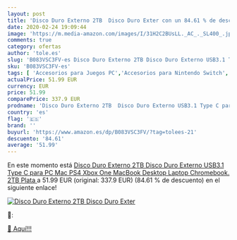 ```yaml
---
layout: post
title: 'Disco Duro Externo 2TB  Disco Duro Exter con un 84.61 % de descuento'
date: 2020-02-24 19:09:44
image: 'https://m.media-amazon.com/images/I/31H2C2BUsLL._AC_._SL400_.jpg'
comments: true
category: ofertas
author: 'tole.es'
slug: 'B083VSC3FV-es Disco Duro Externo 2TB Disco Duro Externo USB3.1 Type C...'
sku: 'B083VSC3FV-es'
tags: [ 'Accesorios para Juegos PC','Accesorios para Nintendo Switch','Hardware y juegos para Nintendo Switch','Juegos y Accesorios para PC','Mandos para Nintendo Switch','Videojuegos','ps4','xbox', ]
actualPrice: 51.99 EUR
currency: EUR
price: 51.99
comparePrice: 337.9 EUR
prodname: 'Disco Duro Externo 2TB  Disco Duro Externo USB3.1 Type C para PC  Mac  PS4  Xbox One  MacBook  Desktop  Laptop  Chromebook. 2TB Plata '
country: 'es'
flag: '🇪🇸'
brand: ''
buyurl: 'https://www.amazon.es/dp/B083VSC3FV/?tag=tolees-21'
descuento: '84.61'
average: '51.99'
---
```


En este momento está [Disco Duro Externo 2TB  Disco Duro Externo USB3.1 Type C para PC  Mac  PS4  Xbox One  MacBook  Desktop  Laptop  Chromebook. 2TB Plata ](https://www.amazon.es/dp/B083VSC3FV/?tag=tolees-21) a 51.99 EUR (original: 337.9 EUR) (84.61 %  de descuento) en el siguiente enlace!

[![Disco Duro Externo 2TB  Disco Duro Exter](https://m.media-amazon.com/images/I/31H2C2BUsLL._AC_._SL400_.jpg)](https://www.amazon.es/dp/B083VSC3FV/?tag=tolees-21)

🔎:


[🛒 Aquí!!!](https://www.amazon.es/dp/B083VSC3FV/?tag=tolees-21)
